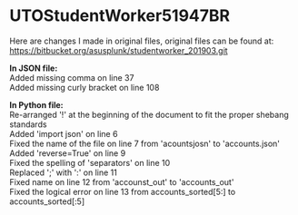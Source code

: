 # UTOStudentWorker51947BR
Here are changes I made in original files, original files can be found at: https://bitbucket.org/asusplunk/studentworker_201903.git

**In JSON file:** <br />
Added missing comma on line 37 <br />
Added missing curly bracket on line 108 <br />

**In Python file:** <br />
Re-arranged '!' at the beginning of the document to fit the proper shebang standards <br />
Added 'import json' on line 6 <br />
Fixed the name of the file on line 7 from 'acountsjosn' to 'accounts.json' <br />
Added 'reverse=True' on line 9 <br />
Fixed the spelling of 'separators' on line 10 <br />
Replaced ';' with ':' on line 11 <br />
Fixed name on line 12 from 'accounst_out' to 'accounts_out' <br />
Fixed the logical error on line 13 from accounts_sorted[5:] to accounts_sorted[:5] <br />
